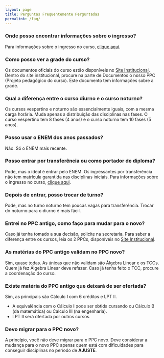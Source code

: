```yaml
---
layout: page
title: Perguntas Frequentemente Perguntadas
permalink: /faq/
---
```


### Onde posso encontrar informações sobre o ingresso?

Para informações sobre o ingresso no curso, [clique aqui](https://www.uffs.edu.br/ingresso).

### Como posso ver a grade do curso?

Os documentos oficiais do curso estão disponíveis no [Site Institucional](https://www.uffs.edu.br/campi/chapeco/cursos/graduacao/ciencia-da-computacao).
Dentro do site institucional, procure na parte de Documentos o nosso PPC (Projeto pedagógico do curso).
Este documento tem informações sobre a grade.

### Qual a diferença entre o curso diurno e o curso noturno?

Os cursos vespertino e noturno são essencialmente iguais, com a mesma carga horária. Muda apenas a distribuição das disciplinas nas fases. 
O curso vespertino tem 8 fases (4 anos) e o curso noturno tem 10 fases (5 anos).

### Posso usar o ENEM dos anos passados?

Não. Só o ENEM mais recente.

### Posso entrar por transferência ou como portador de diploma? 

Pode, mas o ideal é entrar pelo ENEM. Os ingressantes por transferência não tem matrícula garantida nas disciplinas iniciais.
Para informações sobre o ingresso no curso, [clique aqui](https://www.uffs.edu.br/ingresso).

### Depois de entrar, posso trocar de turno?

Pode, mas no turno noturno tem poucas vagas para transferência. Trocar do noturno para o diurno é mais fácil.

### Entrei no PPC antigo, como faço para mudar para o novo?

Caso já tenha tomado a sua decisão, solicite na secretaria. 
Para saber a diferença entre os cursos, leia os 2 PPCs, disponíveis no [Site Institucional](https://www.uffs.edu.br/campi/chapeco/cursos/graduacao/ciencia-da-computacao).

### As matérias do PPC antigo validam no PPC novo?

Sim, quase todas. As únicas que não validam são Álgebra Linear e os TCCs.
Quem já fez Álgebra Linear deve refazer. Caso já tenha feito o TCC, procure a coordenação do curso.

### Existe matéria do PPC antigo que deixará de ser ofertada?

Sim, as principais são Cálculo I com 6 créditos e LPT II. 

- A equivalência com o Cálculo I pode ser obtida cursando ou Cálculo B (da matemática) ou Calculo III (na engenharia).
- LPT II será ofertada por outros cursos.

### Devo migrar para o PPC novo?

A princípio, você não deve migrar para o PPC novo.
Deve considerar a mudança para o novo PPC apenas quem está com dificuldades para conseguir disciplinas no período de __AJUSTE__.
